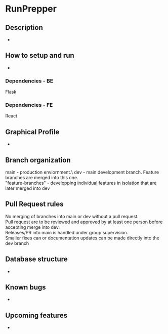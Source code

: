 # RunPrepper

## Description
-

## How to setup and run
-

### Dependencies - BE
Flask

### Dependencies - FE
React

## Graphical Profile
-

## Branch organization
main - production enviornment.\ 
dev - main development branch. Feature branches are merged into this one.\
"feature-branches" - developping individual features in isolation that are later merged into dev

## Pull Request rules
No merging of branches into main or dev without a pull request.\
Pull request are to be reviewed and approved by at least one person before accepting merge into dev.\
Releases/PR into main is handled under group supervision.\
Smaller fixes can or documentation updates can be made directly into the dev branch

## Database structure
-

## Known bugs
-

## Upcoming features
-
